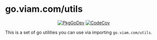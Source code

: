 # go.viam.com/utils

<p align="center">
  <a href="https://pkg.go.dev/go.viam.com/utils"><img src="https://pkg.go.dev/badge/go.viam.com/utils" alt="PkgGoDev"></a>
  <a href="https://codecov.io/gh/viamrobotics/goutils"><img src="https://codecov.io/gh/viamrobotics/goutils/branch/master/graph/badge.svg?token=99YH0M8YOA" alt="CodeCov"></a>
</p>


This is a set of go utilities you can use via importing `go.viam.com/utils`.
